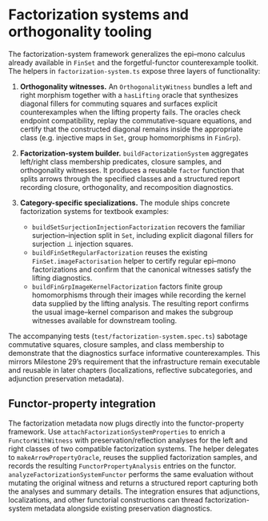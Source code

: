 # Factorization systems and orthogonality tooling

The factorization-system framework generalizes the epi–mono calculus
already available in `FinSet` and the forgetful-functor counterexample
toolkit.  The helpers in `factorization-system.ts` expose three layers
of functionality:

1.  **Orthogonality witnesses.**  An `OrthogonalityWitness` bundles a
    left and right morphism together with a `hasLifting` oracle that
    synthesizes diagonal fillers for commuting squares and surfaces
    explicit counterexamples when the lifting property fails.  The
    oracles check endpoint compatibility, replay the commutative-square
    equations, and certify that the constructed diagonal remains inside
    the appropriate class (e.g. injective maps in `Set`, group
    homomorphisms in `FinGrp`).
2.  **Factorization-system builder.**  `buildFactorizationSystem`
    aggregates left/right class membership predicates, closure samples,
    and orthogonality witnesses.  It produces a reusable `factor`
    function that splits arrows through the specified classes and a
    structured report recording closure, orthogonality, and
    recomposition diagnostics.
3.  **Category-specific specializations.**  The module ships concrete
    factorization systems for textbook examples:

    - `buildSetSurjectionInjectionFactorization` recovers the familiar
      surjection–injection split in `Set`, including explicit diagonal
      fillers for surjection ⊥ injection squares.
    - `buildFinSetRegularFactorization` reuses the existing
      `FinSet.imageFactorisation` helper to certify regular epi–mono
      factorizations and confirm that the canonical witnesses satisfy
      the lifting diagnostics.
    - `buildFinGrpImageKernelFactorization` factors finite group
      homomorphisms through their images while recording the kernel data
      supplied by the lifting analysis.  The resulting report confirms
      the usual image–kernel comparison and makes the subgroup witnesses
      available for downstream tooling.

The accompanying tests (`test/factorization-system.spec.ts`) sabotage
commutative squares, closure samples, and class membership to demonstrate
that the diagnostics surface informative counterexamples.  This mirrors
Milestone 29’s requirement that the infrastructure remain executable and
reusable in later chapters (localizations, reflective subcategories,
and adjunction preservation metadata).

## Functor-property integration

The factorization metadata now plugs directly into the
functor-property framework.  Use
`attachFactorizationSystemProperties` to enrich a
`FunctorWithWitness` with preservation/reflection analyses for the
left and right classes of two compatible factorization systems.  The
helper delegates to `makeArrowPropertyOracle`, reuses the supplied
factorization samples, and records the resulting
`FunctorPropertyAnalysis` entries on the functor.  `analyzeFactorizationSystemFunctor`
performs the same evaluation without mutating the original witness and
returns a structured report capturing both the analyses and summary
details.  The integration ensures that adjunctions, localizations, and
other functorial constructions can thread factorization-system
metadata alongside existing preservation diagnostics.
